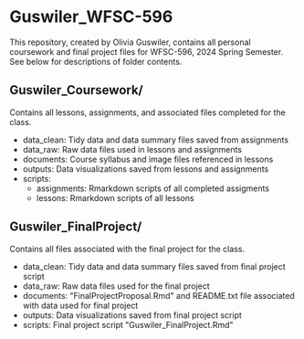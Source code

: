 # Guswiler_WFSC-596
This repository, created by Olivia Guswiler, contains all personal coursework and final project files for WFSC-596, 2024 Spring Semester. See below for descriptions of folder contents.

## Guswiler_Coursework/
Contains all lessons, assignments, and associated files completed for the class.
- data_clean: Tidy data and data summary files saved from assignments
- data_raw: Raw data files used in lessons and assignments
- documents: Course syllabus and image files referenced in lessons
- outputs: Data visualizations saved from lessons and assignments
- scripts:
  - assignments: Rmarkdown scripts of all completed assigments
  - lessons: Rmarkdown scripts of all lessons

## Guswiler_FinalProject/
Contains all files associated with the final project for the class.
- data_clean: Tidy data and data summary files saved from final project script
- data_raw: Raw data files used for the final project
- documents: "FinalProjectProposal.Rmd" and README.txt file associated with data used for final project
- outputs: Data visualizations saved from final project script
- scripts: Final project script "Guswiler_FinalProject.Rmd"
